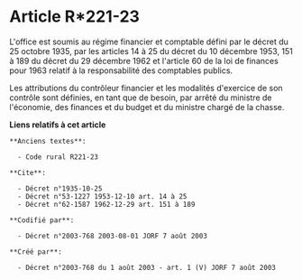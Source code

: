 # Article R*221-23

L'office est soumis au régime financier et comptable défini par le décret du 25 octobre 1935, par les articles 14 à 25 du
décret du 10 décembre 1953, 151 à 189 du décret du 29 décembre 1962 et l'article 60 de la loi de finances pour 1963 relatif à
la responsabilité des comptables publics.

Les attributions du contrôleur financier et les modalités d'exercice de son contrôle sont définies, en tant que de besoin,
par arrêté du ministre de l'économie, des finances et du budget et du ministre chargé de la chasse.

**Liens relatifs à cet article**

	**Anciens textes**:

	  - Code rural R221-23

	**Cite**:

	  - Décret n°1935-10-25
	  - Décret n°53-1227 1953-12-10 art. 14 à 25
	  - Décret n°62-1587 1962-12-29 art. 151 à 189

	**Codifié par**:

	  - Décret n°2003-768 2003-08-01 JORF 7 août 2003

	**Créé par**:

	  - Décret n°2003-768 du 1 août 2003 - art. 1 (V) JORF 7 août 2003
